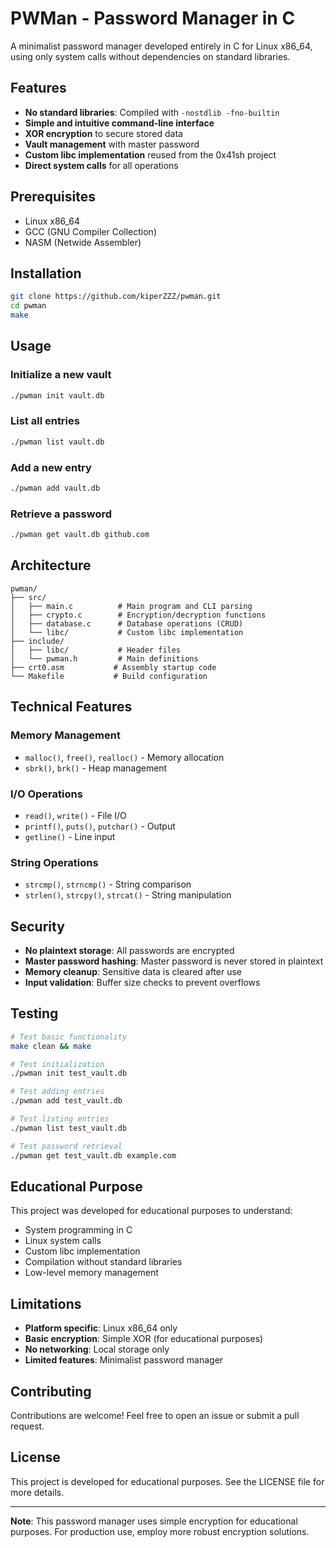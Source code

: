 # PWMan - Password Manager in C

A minimalist password manager developed entirely in C for Linux x86_64, using only system calls without dependencies on standard libraries.

## Features

- **No standard libraries**: Compiled with `-nostdlib -fno-builtin`
- **Simple and intuitive command-line interface**
- **XOR encryption** to secure stored data
- **Vault management** with master password
- **Custom libc implementation** reused from the 0x41sh project
- **Direct system calls** for all operations

## Prerequisites

- Linux x86_64
- GCC (GNU Compiler Collection)
- NASM (Netwide Assembler)

## Installation

```bash
git clone https://github.com/kiperZZZ/pwman.git
cd pwman
make
```

## Usage

### Initialize a new vault
```bash
./pwman init vault.db
```

### List all entries
```bash
./pwman list vault.db
```

### Add a new entry
```bash
./pwman add vault.db
```

### Retrieve a password
```bash
./pwman get vault.db github.com
```

## Architecture

```
pwman/
├── src/
│   ├── main.c          # Main program and CLI parsing
│   ├── crypto.c        # Encryption/decryption functions
│   ├── database.c      # Database operations (CRUD)
│   └── libc/           # Custom libc implementation
├── include/
│   ├── libc/           # Header files
│   └── pwman.h         # Main definitions
├── crt0.asm           # Assembly startup code
└── Makefile           # Build configuration
```

## Technical Features

### Memory Management
- `malloc()`, `free()`, `realloc()` - Memory allocation
- `sbrk()`, `brk()` - Heap management

### I/O Operations
- `read()`, `write()` - File I/O
- `printf()`, `puts()`, `putchar()` - Output
- `getline()` - Line input

### String Operations
- `strcmp()`, `strncmp()` - String comparison
- `strlen()`, `strcpy()`, `strcat()` - String manipulation

## Security

- **No plaintext storage**: All passwords are encrypted
- **Master password hashing**: Master password is never stored in plaintext
- **Memory cleanup**: Sensitive data is cleared after use
- **Input validation**: Buffer size checks to prevent overflows

## Testing

```bash
# Test basic functionality
make clean && make

# Test initialization
./pwman init test_vault.db

# Test adding entries
./pwman add test_vault.db

# Test listing entries
./pwman list test_vault.db

# Test password retrieval
./pwman get test_vault.db example.com
```

## Educational Purpose

This project was developed for educational purposes to understand:
- System programming in C
- Linux system calls
- Custom libc implementation
- Compilation without standard libraries
- Low-level memory management

## Limitations

- **Platform specific**: Linux x86_64 only
- **Basic encryption**: Simple XOR (for educational purposes)
- **No networking**: Local storage only
- **Limited features**: Minimalist password manager

## Contributing

Contributions are welcome! Feel free to open an issue or submit a pull request.

## License

This project is developed for educational purposes. See the LICENSE file for more details.

---

**Note**: This password manager uses simple encryption for educational purposes. For production use, employ more robust encryption solutions.